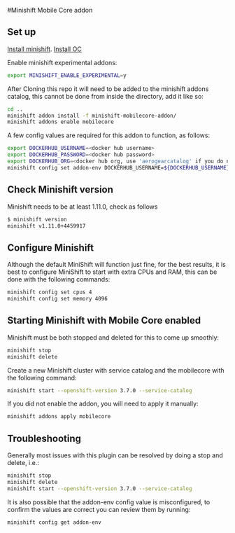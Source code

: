 #Minishift Mobile Core addon

## Set up
[Install minishift](https://docs.openshift.org/latest/minishift/getting-started/installing.html).
[Install OC](https://docs.openshift.org/latest/cli_reference/get_started_cli.html#installing-the-cli)

Enable minishift experimental addons:
```sh
export MINISHIFT_ENABLE_EXPERIMENTAL=y
```

After Cloning this repo it will need to be added to the minishift addons catalog, this cannot be done from inside the directory, add it like so:
```sh
cd ..
minishift addon install -f minishift-mobilecore-addon/
minishift addons enable mobilecore
```

A few config values are required for this addon to function, as follows:
```sh
export DOCKERHUB_USERNAME=<docker hub username>
export DOCKERHUB_PASSWORD=<docker hub password>
export DOCKERHUB_ORG=<docker hub org, use 'aerogearcatalog' if you do not have your own>
minishift config set addon-env DOCKERHUB_USERNAME=${DOCKERHUB_USERNAME},DOCKERHUB_PASSWORD="${DOCKERHUB_PASSWORD}",DOCKERHUB_ORG=${DOCKERHUB_ORG}
```

## Check Minishift version
Minishift needs to be at least 1.11.0, check as follows
```sh
$ minishift version
minishift v1.11.0+4459917
```

## Configure Minishift
Although the default MiniShift will function just fine, for the best results, it is best to configure MiniShift to start with extra CPUs and RAM, this can be done with the following commands:
```sh
minishift config set cpus 4
minishift config set memory 4096
```

## Starting Minishift with Mobile Core enabled
Minishift must be both stopped and deleted for this to come up smoothly:
```sh
minishift stop
minishift delete
```

Create a new Minishift cluster with service catalog and the mobilecore with the following command:
```sh
minishift start --openshift-version 3.7.0 --service-catalog
```

If you did not enable the addon, you will need to apply it manually:
```sh
minishift addons apply mobilecore
```

## Troubleshooting
Generally most issues with this plugin can be resolved by doing a stop and delete, i.e.:
```sh
minishift stop
minishift delete
minishift start --openshift-version 3.7.0 --service-catalog
```

It is also possible that the addon-env config value is misconfigured, to confirm the values are correct you can review them by running:
```sh
minishift config get addon-env
```
